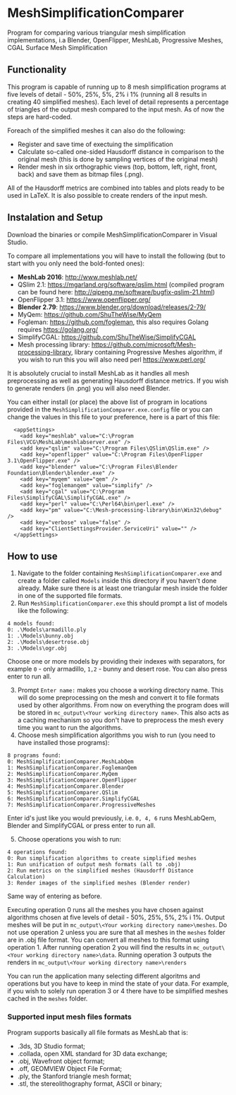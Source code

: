 # MeshSimplificationComparer
Program for comparing various triangular mesh simplification implementations, i.a Blender, OpenFlipper, MeshLab, Progressive Meshes, CGAL Surface Mesh Simplification

## Functionality

This program is capable of running up to 8 mesh simplification programs at five levels of detail - 50\%, 25\%, 5\%, 2\% i 1\% (running all 8 results in creating 40 simplified meshes). Each level of detail represents a percentage of triangles of the output mesh compared to the input mesh. As of now the steps are hard-coded.

Foreach of the simplified meshes it can also do the following:
- Register and save time of exectuing the simplification
- Calculate so-called one-sided Hausdorff distance in comparison to the original mesh (this is done by sampling vertices of the original mesh)  
- Render mesh in six orthographic views (top, bottom, left, right, front, back) and save them as bitmap files (.png).

All of the Hausdorff metrics are combined into tables and plots ready to be used in LaTeX.
It is also possible to create renders of the input mesh.

## Instalation and Setup

Download the binaries or compile MeshSimplificationComparer in Visual Studio.

To compare all implementations you will have to install the following (but to start with you only need the bold-fonted ones):
- **MeshLab 2016**: http://www.meshlab.net/
- QSlim 2.1: https://mgarland.org/software/qslim.html (compiled program can be found here: http://qipeng.me/software/bugfix-qslim-21.html)
- OpenFlipper 3.1: https://www.openflipper.org/
- **Blender 2.79**: https://www.blender.org/download/releases/2-79/ 
- MyQem: https://github.com/ShuTheWise/MyQem
- Fogleman: https://github.com/fogleman, this also requires Golang requires https://golang.org/
- SimplifyCGAL: https://github.com/ShuTheWise/SimplifyCGAL
- Mesh processing library: https://github.com/microsoft/Mesh-processing-library, library containing Progressive Meshes algorithm, if you wish to run this you will also need perl  https://www.perl.org/

It is absolutely crucial to install MeshLab as it handles all mesh preprocessing as well as generating Hausdorff distance metrics.
If you wish to generate renders (in .png) you will also need Blender.

You can either install (or place) the above list of program in locations provided in the `MeshSimplificationComparer.exe.config` file or you can change the values in this file to your preference, here is a part of this file:
```
  <appSettings>
    <add key="meshlab" value="C:\Program Files\VCG\MeshLab\meshlabserver.exe" />
    <add key="qslim" value="C:\Program Files\QSlim\QSlim.exe" />
    <add key="openflipper" value="C:\Program Files\OpenFlipper 3.1\OpenFlipper.exe" />
    <add key="blender" value="C:\Program Files\Blender Foundation\Blender\blender.exe" />
    <add key="myqem" value="qem" />
    <add key="foglemanqem" value="simplify" />
    <add key="cgal" value="C:\Program Files\SimplifyCGAL\SimplifyCGAL.exe" />
    <add key="perl" value="C:\Perl64\bin\perl.exe" />
    <add key="pm" value="C:\Mesh-processing-library\bin\Win32\debug" />
    <add key="verbose" value="false" />
    <add key="ClientSettingsProvider.ServiceUri" value="" />
  </appSettings>
```

## How to use

1. Navigate to the folder containing `MeshSimplificationComparer.exe` and create a folder called `Models` inside this directory if you haven't done already. Make sure there is at least one triangular mesh inside the folder in one of the supported file formats.
2. Run `MeshSimplificationComparer.exe` this should prompt a list of models like the following:
```
4 models found:
0: .\Models\armadillo.ply
1: .\Models\bunny.obj
2: .\Models\desertrose.obj
3: .\Models\ogr.obj
```

Choose one or more models by providing their indexes with separators, for example `0` - only armadillo, `1,2` - bunny and desert rose. You can also press enter to run all.

3. Prompt `Enter name:` makes you choose a working directory name. This will do some preprocessing on the mesh and convert it to file formats used by other algorithms. From now on everything the program does will be stored in `mc_output\<Your working directory name>`. This also acts as a caching mechanism so you don't have to preprocess the mesh every time you want to run the algorithms.
4. Choose mesh simplification algorithms you wish to run (you need to have installed those programs):

```
8 programs found:
0: MeshSimplificationComparer.MeshLabQem
1: MeshSimplificationComparer.FoglemanQem
2: MeshSimplificationComparer.MyQem
3: MeshSimplificationComparer.OpenFlipper
4: MeshSimplificationComparer.Blender
5: MeshSimplificationComparer.QSlim
6: MeshSimplificationComparer.SimplifyCGAL
7: MeshSimplificationComparer.ProgressiveMeshes
```

Enter id's just like you would previously, i.e. `0, 4, 6` runs MeshLabQem, Blender and SimplifyCGAL or press enter to run all.

5. Choose operations you wish to run:

```
4 operations found:
0: Run simplification algorithms to create simplified meshes
1: Run unification of output mesh formats (all to .obj)
2: Run metrics on the simplified meshes (Hausdorff Distance Calculation)
3: Render images of the simplified meshes (Blender render)
```
Same way of entering as before.

Executing operation 0 runs all the meshes you have chosen against algorithms chosen at five levels of detail - 50\%, 25\%, 5\%, 2\% i 1\%. Output meshes will be put in `mc_output\<Your working directory name>\meshes`.
Do not use operation 2 unless you are sure that all meshes in the `meshes` folder are in .obj file format. You can convert all meshes to this format using operation 1.
After running operation 2 you will find the results in `mc_output\<Your working directory name>\data`.
Running operation 3 outputs the renders in `mc_output\<Your working directory name>\renders`

You can run the application many selecting different algoritms and operations but you have to keep in mind the state of your data. For example, if you wish to solely run operation 3 or 4 there have to be simplified meshes cached in the `meshes` folder.

### Supported input mesh files formats
Program supports basically all file formats as MeshLab that is:
- .3ds, 3D Studio format;
- .collada, open XML standard for 3D data exchange;
- .obj, Wavefront object format;
- .off, GEOMVIEW Object File Format;
- .ply, the Stanford triangle mesh format;
- .stl, the stereolithography format, ASCII or binary;
